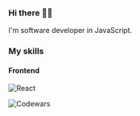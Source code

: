 <h3>Hi there 👋🏻</h3>

I'm software developer in JavaScript.

<h3>My skills</h3>
<h4>Frontend</h4>

![React](https://img.shields.io/badge/react-%2320232a.svg?style=for-the-badge&logo=react&logoColor=%2361DAFB)




![Codewars](https://www.codewars.com/users/fitzy/badges/large)
